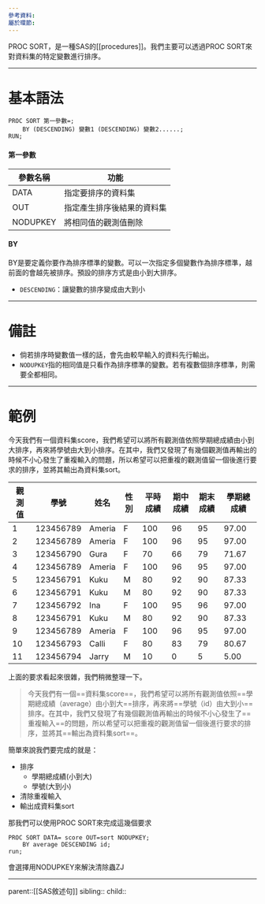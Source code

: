 ```yaml
---
參考資料: 
屬於環節:
---
```

PROC SORT，是一種SAS的[[procedures]]。我們主要可以透過PROC SORT來對資料集的特定變數進行排序。
- - -
# 基本語法
```SAS
PROC SORT 第一參數=;
	BY (DESCENDING) 變數1 (DESCENDING) 變數2......;
RUN;
```

#### 第一參數

| 參數名稱     | 功能            |
| -------- | ------------- |
| DATA     | 指定要排序的資料集     |
| OUT      | 指定產生排序後結果的資料集 |
| NODUPKEY | 將相同值的觀測值刪除    |

#### BY
BY是要定義你要作為排序標準的變數。可以一次指定多個變數作為排序標準，越前面的會越先被排序。預設的排序方式是由小到大排序。

- `DESCENDING`：讓變數的排序變成由大到小

- - -
# 備註
- 倘若排序時變數值一樣的話，會先由較早輸入的資料先行輸出。
- `NODUPKEY`指的相同值是只看作為排序標準的變數。若有複數個排序標準，則需要全都相同。
- - -
# 範例
今天我們有一個資料集score，我們希望可以將所有觀測值依照學期總成績由小到大排序，再來將學號由大到小排序。在其中，我們又發現了有幾個觀測值再輸出的時候不小心發生了重複輸入的問題，所以希望可以把重複的觀測值留一個後進行要求的排序，並將其輸出為資料集sort。

| 觀測值 | 學號        | 姓名     | 性別  | 平時成績 | 期中成績 | 期末成績 | 學期總成績 |
| --- | --------- | ------ | --- | ---- | ---- | ---- | ----- |
| 1   | 123456789 | Ameria | F   | 100  | 96   | 95   | 97.00 |
| 2   | 123456789 | Ameria | F   | 100  | 96   | 95   | 97.00 |
| 3   | 123456790 | Gura   | F   | 70   | 66   | 79   | 71.67 |
| 4   | 123456789 | Ameria | F   | 100  | 96   | 95   | 97.00 |
| 5   | 123456791 | Kuku   | M   | 80   | 92   | 90   | 87.33 |
| 6   | 123456791 | Kuku   | M   | 80   | 92   | 90   | 87.33 |
| 7   | 123456792 | Ina    | F   | 100  | 95   | 96   | 97.00 |
| 8   | 123456791 | Kuku   | M   | 80   | 92   | 90   | 87.33 |
| 9   | 123456789 | Ameria | F   | 100  | 96   | 95   | 97.00 |
| 10  | 123456793 | Calli  | F   | 80   | 83   | 79   | 80.67 |
| 11  | 123456794 | Jarry  | M   | 10   | 0    | 5    | 5.00  |
上面的要求看起來很雜，我們稍微整理一下。

>今天我們有一個==資料集score==，我們希望可以將所有觀測值依照==學期總成績（average）由小到大==排序，再來將==學號（id）由大到小==排序。在其中，我們又發現了有幾個觀測值再輸出的時候不小心發生了==重複輸入==的問題，所以希望可以把重複的觀測值留一個後進行要求的排序，並將其==輸出為資料集sort==。

簡單來說我們要完成的就是：
- 排序
	- 學期總成績(小到大)
	- 學號(大到小)
- 清除重複輸入
- 輸出成資料集sort

那我們可以使用PROC SORT來完成這幾個要求
```SAS
PROC SORT DATA= score OUT=sort NODUPKEY;
	BY average DESCENDING id;
run;
```

會選擇用NODUPKEY來解決清除蟲ZJ

- - -
parent::[[SAS敘述句]]
sibling::
child::